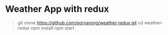 # Weather App with redux

> git clone https://github.com/pornarong/weather-redux.git
> cd weather-redux
> npm install
> npm start
